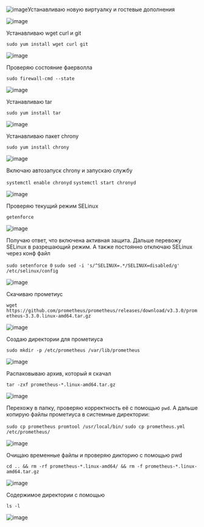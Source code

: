 ![image](https://github.com/user-attachments/assets/15c9f7ec-925d-4d8a-938e-86d15cfd4855)Устанавливаю новую виртуалку и гостевые дополнения

![image](https://github.com/user-attachments/assets/ce591b6d-6d29-4c2f-95f3-da65aa0f637d)

Устанавливаю wget curl и git

`sudo yum install wget curl git`

![image](https://github.com/user-attachments/assets/6662cc44-218d-4957-be54-30b5c66e8d47)

Проверяю состояние фаерволла

`sudo firewall-cmd --state`

![image](https://github.com/user-attachments/assets/b6a3abc4-e0d3-48d0-a466-86a1a09b75e1)

Устанавливаю tar

`sudo yum install tar`

![image](https://github.com/user-attachments/assets/2184fe21-10e2-428f-9c06-5eb8118a1042)

Устанавливаю пакет chrony

`sudo yum install chrony`

![image](https://github.com/user-attachments/assets/d536ef0b-b37a-4388-9002-6b205a2187ef)

Включаю автозапуск chrony и запускаю службу

`systemctl enable chronyd`
`systemctl start chronyd`

![image](https://github.com/user-attachments/assets/0586e03d-680d-44fc-9c3f-15548e7b68aa)

Проверяю текущий режим SELinux

`getenforce`

![image](https://github.com/user-attachments/assets/2c761b02-7e02-4bdb-9405-7c05eef33b62)

Получаю ответ, что включена активная защита. Дальше перевожу SELinux в разрешающий режим. А также постоянно отключаю SELinux через конф файл

`sudo setenforce 0`
`sudo sed -i 's/^SELINUX=.*/SELINUX=disabled/g' /etc/selinux/config`

![image](https://github.com/user-attachments/assets/28803733-6589-4276-8cfa-a51b9ae5b88a)

Скачиваю прометиус

`wget https://github.com/prometheus/prometheus/releases/download/v3.3.0/prometheus-3.3.0.linux-amd64.tar.gz`

![image](https://github.com/user-attachments/assets/e6781f70-ca3d-44ec-a004-afbfe08244b9)

Создаю директории для прометиуса

`sudo mkdir -p /etc/prometheus /var/lib/prometheus`

![image](https://github.com/user-attachments/assets/e7f772b7-dbbc-4378-a1fb-291ce4916cca)

Распаковываю архив, который я скачал

`tar -zxf prometheus-*.linux-amd64.tar.gz`

![image](https://github.com/user-attachments/assets/6141c267-e696-4ff2-9398-60506f01e2cb)

Перехожу в папку, проверяю корректность её с помощью `pwd`. А дальше копирую файлы прометиуса в системные директории:

`sudo cp prometheus promtool /usr/local/bin/`
`sudo cp prometheus.yml /etc/prometheus/`

![image](https://github.com/user-attachments/assets/c8e6f37f-55e7-42dc-bbce-b9bdfc30dac9)

Очищаю временные файлы и проверяю дикторию с помощью pwd

`cd .. && rm -rf prometheus-*.linux-amd64/ && rm -f prometheus-*.linux-amd64.tar.gz`

![image](https://github.com/user-attachments/assets/e94058a1-f836-44be-83b5-45a65d13673c)

Содержимое директории с помощью

`ls -l`

![image](https://github.com/user-attachments/assets/058f4191-3d6f-40af-858f-81187092e584)



